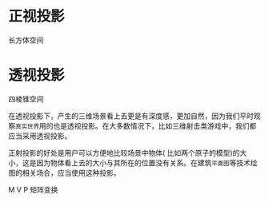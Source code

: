 # 正视投影

长方体空间

# 透视投影

四棱锥空间

在透视投影下，产生的三维场景看上去更是有深度感，更加自然，因为我们平时观察`真实世界`用的也是透视投影。在大多数情况下，比如三维射击类游戏中，我们都应当采用透视投影。

正射投影的好处是用户可以方便地比较场景中物体( 比如两个原子的模型)的大小，这是因为物体看上去的大小与其所在的位置没有关系。在建筑`平面图`等技术绘图的相关场合，应当使用这种投影。

M V P 矩阵变换

